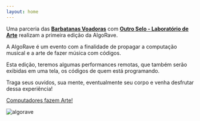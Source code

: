 ```yaml
---
layout: home
---
```


Uma parceria das [**Barbatanas Voadoras**](https://www.instagram.com/barbatanasvoadoras/) com [**Outro Selo - Laboratório de Arte**](https://www.instagram.com/outroselo/) realizam a primeira edição da AlgoRave.


A AlgoRave é um evento com a finalidade de propagar a computação musical e a arte de fazer música com códigos.

Esta edição, teremos algumas performances remotas, que também serão exibidas em uma tela, os códigos de quem está programando.

Traga seus ouvidos, sua mente, eventualmente seu corpo e venha desfrutar dessa experiência!

[Computadores fazem Arte!](https://www.youtube.com/watch?v=AEjD_AqVHq0)


![algorave](https://user-images.githubusercontent.com/1857142/195190656-a792375f-8796-4541-a77e-9d9e5be636c3.png)
